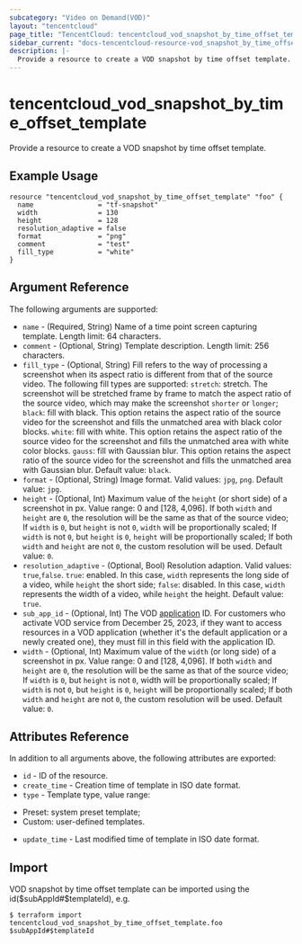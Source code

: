 ```yaml
---
subcategory: "Video on Demand(VOD)"
layout: "tencentcloud"
page_title: "TencentCloud: tencentcloud_vod_snapshot_by_time_offset_template"
sidebar_current: "docs-tencentcloud-resource-vod_snapshot_by_time_offset_template"
description: |-
  Provide a resource to create a VOD snapshot by time offset template.
---
```


# tencentcloud_vod_snapshot_by_time_offset_template

Provide a resource to create a VOD snapshot by time offset template.

## Example Usage

```hcl
resource "tencentcloud_vod_snapshot_by_time_offset_template" "foo" {
  name                = "tf-snapshot"
  width               = 130
  height              = 128
  resolution_adaptive = false
  format              = "png"
  comment             = "test"
  fill_type           = "white"
}
```

## Argument Reference

The following arguments are supported:

* `name` - (Required, String) Name of a time point screen capturing template. Length limit: 64 characters.
* `comment` - (Optional, String) Template description. Length limit: 256 characters.
* `fill_type` - (Optional, String) Fill refers to the way of processing a screenshot when its aspect ratio is different from that of the source video. The following fill types are supported: `stretch`: stretch. The screenshot will be stretched frame by frame to match the aspect ratio of the source video, which may make the screenshot `shorter` or `longer`; `black`: fill with black. This option retains the aspect ratio of the source video for the screenshot and fills the unmatched area with black color blocks. `white`: fill with white. This option retains the aspect ratio of the source video for the screenshot and fills the unmatched area with white color blocks. `gauss`: fill with Gaussian blur. This option retains the aspect ratio of the source video for the screenshot and fills the unmatched area with Gaussian blur. Default value: `black`.
* `format` - (Optional, String) Image format. Valid values: `jpg`, `png`. Default value: `jpg`.
* `height` - (Optional, Int) Maximum value of the `height` (or short side) of a screenshot in px. Value range: 0 and [128, 4,096]. If both `width` and `height` are `0`, the resolution will be the same as that of the source video; If `width` is `0`, but `height` is not `0`, `width` will be proportionally scaled; If `width` is not `0`, but `height` is `0`, `height` will be proportionally scaled; If both `width` and `height` are not `0`, the custom resolution will be used. Default value: `0`.
* `resolution_adaptive` - (Optional, Bool) Resolution adaption. Valid values: `true`,`false`. `true`: enabled. In this case, `width` represents the long side of a video, while `height` the short side; `false`: disabled. In this case, `width` represents the width of a video, while `height` the height. Default value: `true`.
* `sub_app_id` - (Optional, Int) The VOD [application](https://intl.cloud.tencent.com/document/product/266/14574) ID. For customers who activate VOD service from December 25, 2023, if they want to access resources in a VOD application (whether it's the default application or a newly created one), they must fill in this field with the application ID.
* `width` - (Optional, Int) Maximum value of the `width` (or long side) of a screenshot in px. Value range: 0 and [128, 4,096]. If both `width` and `height` are `0`, the resolution will be the same as that of the source video; If `width` is `0`, but `height` is not `0`, width will be proportionally scaled; If `width` is not `0`, but `height` is `0`, `height` will be proportionally scaled; If both `width` and `height` are not `0`, the custom resolution will be used. Default value: `0`.

## Attributes Reference

In addition to all arguments above, the following attributes are exported:

* `id` - ID of the resource.
* `create_time` - Creation time of template in ISO date format.
* `type` - Template type, value range:
- Preset: system preset template;
- Custom: user-defined templates.
* `update_time` - Last modified time of template in ISO date format.



## Import

VOD snapshot by time offset template can be imported using the id($subAppId#$templateId), e.g.

```
$ terraform import tencentcloud_vod_snapshot_by_time_offset_template.foo $subAppId#$templateId
```

